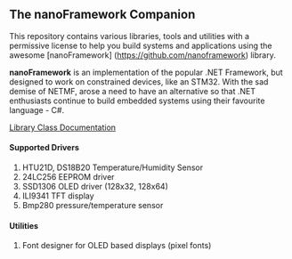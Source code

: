 ## The nanoFramework Companion

This repository contains various libraries, tools and utilities with a permissive license to help you build systems and applications using the awesome [nanoFramework] (https://github.com/nanoframework) library.

**nanoFramework** is an implementation of the popular .NET Framework, but designed to work on constrained devices, like an STM32. With the sad demise of NETMF, arose a need to have an alternative so that .NET enthusiasts continue to build embedded systems using their favourite language - C#.

[Library Class Documentation](https://sharmavishnu.github.io/index.html)

#### Supported Drivers
1. HTU21D, DS18B20 Temperature/Humidity Sensor
2. 24LC256 EEPROM driver
3. SSD1306 OLED driver (128x32, 128x64)
4. ILI9341 TFT display
5. Bmp280 pressure/temperature sensor

#### Utilities
1. Font designer for OLED based displays (pixel fonts)

